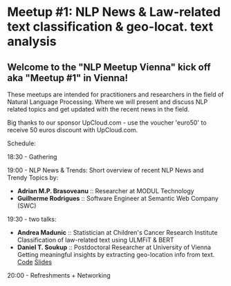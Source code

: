# Meetup #1: NLP News & Law-related text classification & geo-locat. text analysis

## Welcome to the "NLP Meetup Vienna" kick off aka "Meetup #1" in Vienna!

These meetups are intended for practitioners and researchers in the field of Natural Language Processing. Where we will present and discuss NLP related topics and get updated with the recent news in the field.

Big thanks to our sponsor UpCloud.com - use the voucher 'euro50' to receive 50 euros discount with UpCloud.com.

Schedule:

18:30 - Gathering

19:00 - NLP News & Trends:
Short overview of recent NLP News and Trendy Topics by:
* **Adrian M.P. Brasoveanu** :: Researcher at MODUL Technology
* **Guilherme Rodrigues** :: Software Engineer at Semantic Web Company (SWC)

19:30 - two talks:
* **Andrea Madunic** :: Statistician at Children's Cancer Research Institute <br>
Classification of law-related text using ULMFiT & BERT
* **Daniel T. Soukup** :: Postdoctoral Researcher at University of Vienna <br>
Getting meaningful insights by extracting geo-location info from text.
[Code](https://github.com/danieltsoukup/data4good---GruenStattGrau) [Slides](https://github.com/danieltsoukup/data4good---GruenStattGrau/blob/master/notebooks/2.0_RegDan_locationdetection.slides.html)


20:00 - Refreshments + Networking

